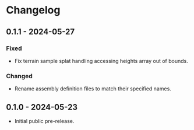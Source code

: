 # Changelog


## 0.1.1 - 2024-05-27

### Fixed

- Fix terrain sample splat handling accessing heights array out of bounds.

### Changed

- Rename assembly definition files to match their specified names.


## 0.1.0 - 2024-05-23

- Initial public pre-release.
